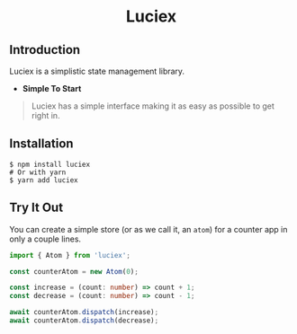 <h1 align="center">
    <p align="center">Luciex</p>
</h1>

## Introduction

Luciex is a simplistic state management library.

- **Simple To Start**

> Luciex has a simple interface making it as easy as possible to get right in.

## Installation

```
$ npm install luciex
# Or with yarn
$ yarn add luciex
```

## Try It Out

You can create a simple store (or as we call it, an `atom`) for a counter app in only a couple lines.

```typescript
import { Atom } from 'luciex';

const counterAtom = new Atom(0);

const increase = (count: number) => count + 1;
const decrease = (count: number) => count - 1;

await counterAtom.dispatch(increase);
await counterAtom.dispatch(decrease);
```
